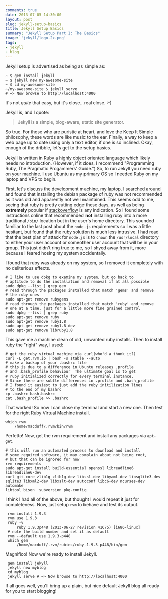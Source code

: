 ```yaml
---
comments: true
date: 2013-07-05 14:30:00
layout: post
slug: jekyll-setup-basics
title: Jekyll Setup Basics
summary: "Jekyll Setup Part I: The Basics"
image: 'jekyll/logo-2x.png'
tags:
- jekyll 
- blog
---
```


Jekyll setup is advertised as being as simple as:

    ~ $ gem install jekyll
    ~ $ jekyll new my-awesome-site
    ~ $ cd my-awesome-site
    ~/my-awesome-site $ jekyll serve
    # => Now browse to http://localhost:4000

It's not *quite* that easy, but it's close...real close. :-)

Jekyll is, and I quote:

>  Jekyll is a simple, blog-aware, static site generator.

So true.  For those who are puristic at heart, and love the Keep It Simple
philosophy, these words are like music to the ear.  Finally, a way to keep
a web page up to date using only a text editor, if one is so inclined.  Okay,
enough of the dribble, let's get to the setup basics.

Jekyll is written in [Ruby](http://www.ruby.com) a highly object oriented
language which likely needs no introduction.  (However, if it does, I recommend
"Programming Ruby, The Pragmatic Progammers' Guide.")  So, to run Jekyll you need ruby on your machine.  I use Ubuntu as my primary OS so I needed Ruby on my
laptop and VPS to begin.

First, let's discuss the development machine, my laptop.  I searched around
and found that installing the debian package of ruby was not recommended as it
was old and apparently not well maintained.  This seems odd to me, seeing that
ruby is pretty cutting edge these days, as well as being **extremely** popular
if [stackoverflow](http://www.stackoverflow.com) is any indication.  So I found
some instructions online that recommended **not** installing ruby into a more
traditional `/bin/` location but in the user's home directory.  This sounded
familiar to the last post about the `node.js` requirements so I was a little
hesitant, but found that the ruby solution is much less intrusive.  I had
read that the best plan of attack for `node.js` is to `chown` the `/usr/local`
directory to either your user account or someother user account that will
be in your group.  This just didn't ring true to me, so I shyed away from it,
more because I feared hosing my system accidentally.

I found that ruby was already on my system, so I removed it completely with
no deliterious effects.

    # I like to use dpkg to examine my system, but go back to
    # aptitude to do the installation and removal if at all possible
    sudo dpkg --list | grep gem
    # read through the packages installed that match 'gems' and remove
    # the ruby ones
    sudo apt-get remove rubygems
    # read through the packages installed that match 'ruby' and remove
    # one at a time, just for a little more fine grained control
    sudo dpkg --list | grep ruby
    sudo apt-get remove ruby
    sudo apt-get remove ruby1.8
    sudo apt-get remove ruby1.8-dev
    sudo apt-get remove libruby1.8

This gave me a machine clean of old, unwanted ruby installs.  Then to install
ruby the "right" way, I used:

    # get the ruby virtual machine via curl(who'd a thunk it?)
    curl -L get.rvm.io | bash -s stable --auto
    # make a backup of your .bashrc file
    # this is due to a difference in Ubuntu releases .profile
    # and .bash_profile behaviour  The ultimate goal is to get
    # ruby initialized correctly for every terminal instance.
    # Since there are subtle differences in .profile and .bash_profile
    # I found it easiest to just add the ruby initilization lines
    # to the end of my bashrc
    cp .bashrc bash.bashrc
    cat .bash_profile >> .bashrc

That worked!  So now I can close my terminal and start a new one.  Then test
for the right Ruby Virtual Machine install.

    which rvm
        /home/macduff/.rvm/bin/rvm

Perfetto!  Now, get the rvm requirement and install any packages via `apt-get`.

    # this will run an automated process to download and install
    # some required software, it may complain about not being root,
    # but that can be ignored for now
    rvm requirements
    sudo apt-get install build-essential openssl libreadline6 libreadline6-dev
    curl git-core zlib1g zlib1g-dev libssl-dev libyaml-dev libsqlite3-dev
    sqlite3 libxml2-dev libxslt-dev autoconf libc6-dev ncurses-dev automake
    libtool bison  subversion pkg-config

I think I had all of the above, but thought I would repeat it just for
completeness.  Now, just setup `rvm` to behave and test its output.

     rvm install 1.9.3
     rvm use 1.9.3
     ruby -v
         ruby 1.9.3p448 (2013-06-27 revision 41675) [i686-linux]
     # note the build number and set it as default
     rvm --default use 1.9.3-p448
     which gem
         /home/macduff/.rvm/rubies/ruby-1.9.3-p448/bin/gem

Magnifico!  Now we're ready to install Jekyll.

     gem install jekyll
     jekyll new myblog
     cd myblog
     jekyll serve # => Now browse to http://localhost:4000

If all goes well, you'll bring up a plain, but nice default Jekyll blog
all ready for you to start blogging!

